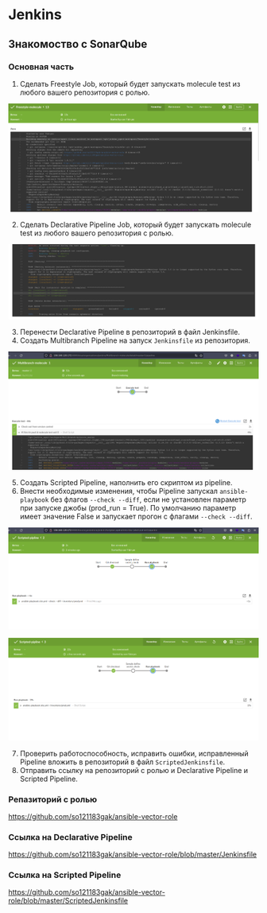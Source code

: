 # Jenkins

## Знакомоство с SonarQube

### Основная часть


  1. Сделать Freestyle Job, который будет запускать molecule test из любого вашего репозитория с ролью.
<p align="center">
  <img width="600" height="" src="./assets/cicd_04_01.png">
</p>

  2. Сделать Declarative Pipeline Job, который будет запускать molecule test из любого вашего репозитория с ролью.
<p align="center">
  <img width="600" height="" src="./assets/cicd_04_02.png">
</p>

  3. Перенести Declarative Pipeline в репозиторий в файл Jenkinsfile.
  4. Создать Multibranch Pipeline на запуск `Jenkinsfile` из репозитория.
<p align="center">
  <img width="600" height="" src="./assets/cicd_04_03.png">
</p>

  5. Создать Scripted Pipeline, наполнить его скриптом из pipeline.
  6. Внести необходимые изменения, чтобы Pipeline запускал `ansible-playbook` без флагов `--check --diff`, если не установлен параметр при запуске джобы (prod_run = True). По умолчанию параметр имеет значение False и запускает прогон с флагами `--check --diff`.
<p align="center">
  <img width="600" height="" src="./assets/cicd_04_04.png">
</p>
<p align="center">
  <img width="600" height="" src="./assets/cicd_04_05.png">
</p>

  7. Проверить работоспособность, исправить ошибки, исправленный Pipeline вложить в репозиторий в файл `ScriptedJenkinsfile`.
  8. Отправить ссылку на репозиторий с ролью и Declarative Pipeline и Scripted Pipeline.

### Репазиторий с ролью
https://github.com/so121183gak/ansible-vector-role

### Ссылка на Declarative Pipeline
https://github.com/so121183gak/ansible-vector-role/blob/master/Jenkinsfile

### Ссылка на Scripted Pipeline
https://github.com/so121183gak/ansible-vector-role/blob/master/ScriptedJenkinsfile
